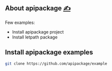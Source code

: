 
## About apipackage [<span style='font-size:20px;'>&#x270D;</span>](https://github.com/apipackage/bash/edit/main/DOCS/ABOUT.md)


Few examples:
+ Install apipackage project
+ Install letpath package

## Install apipackage examples

```bash
git clone https://github.com/apipackage/example
````